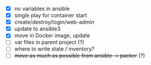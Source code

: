 
- [x] no variables in ansible
- [x] single play for container start
- [x] create/destroy/login/web-admin
- [x] update to ansible3
- [x] move in Docker image, update
- [ ] var files in parent project (?)
- [ ] where to write state / inventory?
- [ ] ~~move as much as possible from ansible -> packer~~ (?)